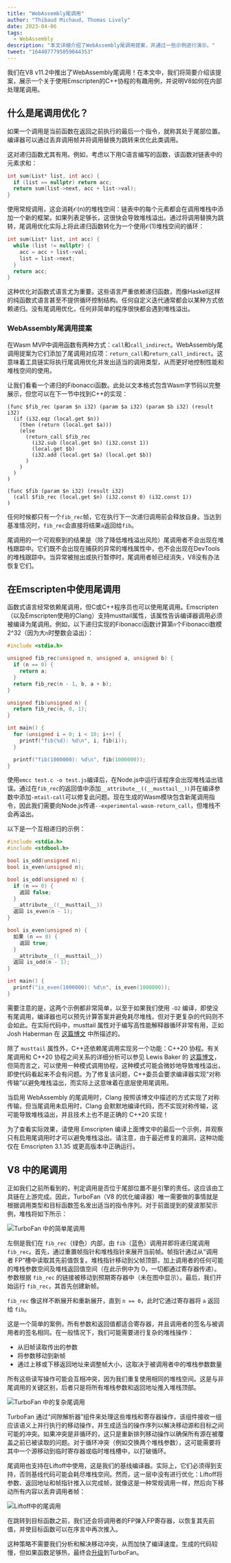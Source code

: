 ```yaml
---
title: "WebAssembly尾调用"
author: "Thibaud Michaud, Thomas Lively"
date: 2023-04-06
tags: 
  - WebAssembly
description: "本文详细介绍了WebAssembly尾调用提案，并通过一些示例进行演示。"
tweet: "1644077795059044353"
---
```

我们在V8 v11.2中推出了WebAssembly尾调用！在本文中，我们将简要介绍该提案，展示一个关于使用Emscripten的C++协程的有趣用例，并说明V8如何在内部处理尾调用。

## 什么是尾调用优化？

如果一个调用是当前函数在返回之前执行的最后一个指令，就称其处于尾部位置。编译器可以通过丢弃调用帧并将调用替换为跳转来优化此类调用。

这对递归函数尤其有用。例如，考虑以下用C语言编写的函数，该函数对链表中的元素求和：

```c
int sum(List* list, int acc) {
  if (list == nullptr) return acc;
  return sum(list->next, acc + list->val);
}
```

使用常规调用，这会消耗𝒪(n)的堆栈空间：链表中的每个元素都会在调用堆栈中添加一个新的框架。如果列表足够长，这很快会导致堆栈溢出。通过将调用替换为跳转，尾调用优化实际上将此递归函数转化为一个使用𝒪(1)堆栈空间的循环：

<!--truncate-->
```c
int sum(List* list, int acc) {
  while (list != nullptr) {
    acc = acc + list->val;
    list = list->next;
  }
  return acc;
}
```

这种优化对函数式语言尤为重要。这些语言严重依赖递归函数，而像Haskell这样的纯函数式语言甚至不提供循环控制结构。任何自定义迭代通常都会以某种方式依赖递归。没有尾调用优化，任何非简单的程序很快都会遇到堆栈溢出。

### WebAssembly尾调用提案

在Wasm MVP中调用函数有两种方式：`call`和`call_indirect`。WebAssembly尾调用提案为它们添加了尾调用对应项：`return_call`和`return_call_indirect`。这意味着工具链实际执行尾调用优化并发出适当的调用类型，从而更好地控制性能和堆栈空间的使用。

让我们看看一个递归的Fibonacci函数。此处以文本格式包含Wasm字节码以完整展示，但您可以在下一节中找到C++的实现：

```wasm/4
(func $fib_rec (param $n i32) (param $a i32) (param $b i32) (result i32)
  (if (i32.eqz (local.get $n))
    (then (return (local.get $a)))
    (else
      (return_call $fib_rec
        (i32.sub (local.get $n) (i32.const 1))
        (local.get $b)
        (i32.add (local.get $a) (local.get $b))
      )
    )
  )
)

(func $fib (param $n i32) (result i32)
  (call $fib_rec (local.get $n) (i32.const 0) (i32.const 1))
)
```

任何时候都只有一个`fib_rec`帧，它在执行下一次递归调用前会释放自身。当达到基准情况时，`fib_rec`会直接将结果`a`返回给`fib`。

尾调用的一个可观察到的结果是（除了降低堆栈溢出风险）尾调用者不会出现在堆栈跟踪中。它们既不会出现在捕获的异常的堆栈属性中，也不会出现在DevTools的堆栈跟踪中。当异常被抛出或执行暂停时，尾调用者帧已经消失，V8没有办法恢复它们。

## 在Emscripten中使用尾调用

函数式语言经常依赖尾调用，但C或C++程序员也可以使用尾调用。Emscripten（以及Emscripten使用的Clang）支持musttail属性，该属性告诉编译器调用必须被编译为尾调用。例如，以下递归实现的Fibonacci函数计算第`n`个Fibonacci数模2^32（因为大`n`时整数会溢出）：

```c
#include <stdio.h>

unsigned fib_rec(unsigned n, unsigned a, unsigned b) {
  if (n == 0) {
    return a;
  }
  return fib_rec(n - 1, b, a + b);
}

unsigned fib(unsigned n) {
  return fib_rec(n, 0, 1);
}

int main() {
  for (unsigned i = 0; i < 10; i++) {
    printf("fib(%d): %d\n", i, fib(i));
  }

  printf("fib(1000000): %d\n", fib(1000000));
}
```

使用`emcc test.c -o test.js`编译后，在Node.js中运行该程序会出现堆栈溢出错误。通过在`fib_rec`的返回值中添加`__attribute__((__musttail__))`并在编译参数中添加`-mtail-call`可以修复此问题。现在生成的Wasm模块包含新尾调用指令，因此我们需要向Node.js传递`--experimental-wasm-return_call`，但堆栈不会再溢出。

以下是一个互相递归的示例：

```c
#include <stdio.h>
#include <stdbool.h>

bool is_odd(unsigned n);
bool is_even(unsigned n);

bool is_odd(unsigned n) {
  if (n == 0) {
    返回 false;
  }
  __attribute__((__musttail__))
  返回 is_even(n - 1);
}

bool is_even(unsigned n) {
  如果 (n == 0) {
    返回 true;
  }
  __attribute__((__musttail__))
  返回 is_odd(n - 1);
}

int main() {
  printf("is_even(1000000): %d\n", is_even(1000000));
}
```

需要注意的是，这两个示例都非常简单，以至于如果我们使用 `-O2` 编译，即使没有尾调用，编译器也可以预先计算答案并避免耗尽堆栈，但对于更复杂的代码则不会如此。在实际代码中，musttail 属性对于编写高性能解释器循环非常有用，正如 Josh Haberman 在 [这篇博文](https://blog.reverberate.org/2021/04/21/musttail-efficient-interpreters.html) 中所描述的。

除了 `musttail` 属性外，C++还依赖尾调用实现另一个功能：C++20 协程。有关尾调用和 C++20 协程之间关系的详细分析可以参见 Lewis Baker 的 [这篇博文](https://lewissbaker.github.io/2020/05/11/understanding_symmetric_transfer)，但简而言之，可以使用一种模式调用协程，这种模式可能会微妙地导致堆栈溢出，即使代码看起来不会有问题。为了修复该问题，C++委员会要求编译器实现“对称传输”以避免堆栈溢出，而实际上这意味着在底层使用尾调用。

当启用 WebAssembly 的尾调用时，Clang 按照该博文中描述的方式实现了对称传输，但当尾调用未启用时，Clang 会默默地编译代码，而不实现对称传输，这可能导致堆栈溢出，并且技术上也不是正确的 C++20 实现！

为了查看实际效果，请使用 Emscripten 编译上面博文中的最后一个示例，并观察只有启用尾调用时才可以避免堆栈溢出。请注意，由于最近修复的漏洞，这种功能仅在 Emscripten 3.1.35 或更高版本中正确运行。

## V8 中的尾调用

正如我们之前所看到的，判定调用是否位于尾部位置不是引擎的责任。这应该由工具链在上游完成。因此，TurboFan（V8 的优化编译器）唯一需要做的事情就是根据调用类型和目标函数签名发出适当的指令序列。对于前面提到的斐波那契示例，堆栈将如下所示：

![TurboFan 中的简单尾调用](/_img/wasm-tail-calls/tail-calls.svg)

左侧是我们在 `fib_rec`（绿色）内部，由 `fib`（蓝色）调用并即将递归尾调用 `fib_rec`。首先，通过重置帧指针和堆栈指针来展开当前帧。帧指针通过从“调用者 FP”槽中读取其先前值恢复。堆栈指针移动到父帧顶部，加上调用者的任何可能的堆栈参数空间及堆栈返回值空间（在此示例中为 0，一切都通过寄存器传递）。参数根据 `fib_rec` 的链接被移动到预期寄存器中（未在图中显示）。最后，我们开始运行 `fib_rec`，其首先创建新帧。

`fib_rec` 像这样不断展开和重新展开，直到 `n == 0`，此时它通过寄存器将 `a` 返回给 `fib`。

这是一个简单的案例，所有参数和返回值都适合寄存器，并且调用者的签名与被调用者的签名相同。在一般情况下，我们可能需要进行复杂的堆栈操作：

- 从旧帧读取传出的参数
- 将参数移动到新帧
- 通过上移或下移返回地址来调整帧大小，这取决于被调用者中的堆栈参数数量

所有这些读写操作可能会互相冲突，因为我们重复使用相同的堆栈空间。这是与非尾调用的关键区别，后者只是将所有堆栈参数和返回地址推入堆栈顶部。

![TurboFan 中的复杂尾调用](/_img/wasm-tail-calls/tail-calls-complex.svg)

TurboFan 通过“间隙解析器”组件来处理这些堆栈和寄存器操作，该组件接收一组应该语义上并行执行的移动操作，并生成适当的操作序列以解决移动源和目标之间可能的冲突。如果冲突是非循环的，这只是重新排列移动操作以确保所有源在被覆盖之前已被读取的问题。对于循环冲突（例如交换两个堆栈参数），这可能需要将其中一个源移动到临时寄存器或临时堆栈槽中，以打破循环。

尾调用也支持在Liftoff中使用，这是我们的基线编译器。实际上，它们必须得到支持，否则基线代码可能会耗尽堆栈空间。然而，这一层中没有进行优化：Liftoff将参数、返回地址和帧指针推入以完成帧，就像这是一种常规调用一样，然后向下移动所有内容以丢弃调用者帧：

![Liftoff中的尾调用](/_img/wasm-tail-calls/tail-calls-liftoff.svg)

在跳转到目标函数之前，我们还会将调用者的FP弹入FP寄存器，以恢复其先前值，并使目标函数可以在序言中再次推入。

这种策略不需要我们分析和解决移动冲突，从而加快了编译速度。生成的代码较慢，但如果函数足够热，最终会[升级](/blog/wasm-dynamic-tiering)到TurboFan。
